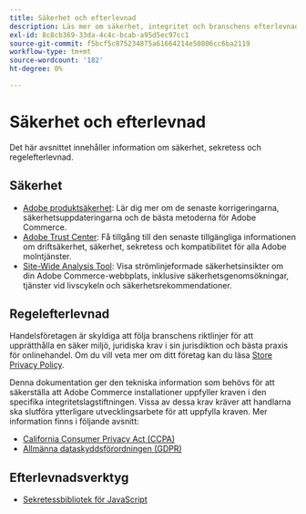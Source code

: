 ```yaml
---
title: Säkerhet och efterlevnad
description: Läs mer om säkerhet, integritet och branschens efterlevnadsresurser för ditt Adobe Commerce-projekt.
exl-id: 8c8cb369-33da-4c4c-bcab-a95d5ec97cc1
source-git-commit: f5bcf5c875234875a61664214e50806cc6ba2119
workflow-type: tm+mt
source-wordcount: '182'
ht-degree: 0%

---
```


# Säkerhet och efterlevnad

Det här avsnittet innehåller information om säkerhet, sekretess och regelefterlevnad.

## Säkerhet

- [Adobe produktsäkerhet](https://helpx.adobe.com/security.html): Lär dig mer om de senaste korrigeringarna, säkerhetsuppdateringarna och de bästa metoderna för Adobe Commerce.
- [Adobe Trust Center](https://www.adobe.com/trust.html): Få tillgång till den senaste tillgängliga informationen om driftsäkerhet, säkerhet, sekretess och kompatibilitet för alla Adobe molntjänster.
- [Site-Wide Analysis Tool](../tools/site-wide-analysis-tool/dashboard.md): Visa strömlinjeformade säkerhetsinsikter om din Adobe Commerce-webbplats, inklusive säkerhetsgenomsökningar, tjänster vid livscykeln och säkerhetsrekommendationer.

## Regelefterlevnad

Handelsföretagen är skyldiga att följa branschens riktlinjer för att upprätthålla en säker miljö, juridiska krav i sin jurisdiktion och bästa praxis för onlinehandel. Om du vill veta mer om ditt företag kan du läsa [Store Privacy Policy](https://experienceleague.adobe.com/docs/commerce-admin/start/compliance/privacy/privacy-policy.html).

Denna dokumentation ger den tekniska information som behövs för att säkerställa att Adobe Commerce installationer uppfyller kraven i den specifika integritetslagstiftningen. Vissa av dessa krav kräver att handlarna ska slutföra ytterligare utvecklingsarbete för att uppfylla kraven. Mer information finns i följande avsnitt:

- [California Consumer Privacy Act (CCPA)](privacy/ccpa.md)
- [Allmänna dataskyddsförordningen (GDPR)](privacy/gdpr.md)

## Efterlevnadsverktyg

- [Sekretessbibliotek för JavaScript](privacy/javascript-library.md)
